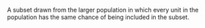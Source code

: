 A subset drawn from the larger population in which every unit in the population has the same chance of being included in the subset.